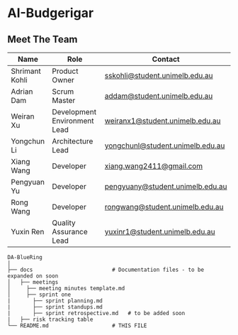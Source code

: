 ﻿# AI-Budgerigar
 
## Meet The Team
| **Name**              | **Role**                     | **Contact**                         |
| -----------           | -----------                  | -----------                         |
| Shrimant Kohli        | Product Owner                | sskohli@student.unimelb.edu.au      |
| Adrian Dam            | Scrum Master                 | addam@student.unimelb.edu.au        |
| Weiran Xu             | Development Environment Lead | weiranx1@student.unimelb.edu.au     |
| Yongchun Li           | Architecture Lead            | yongchunl@student.unimelb.edu.au    |
| Xiang Wang            | Developer                    | xiang.wang2411@gmail.com            |
| Pengyuan Yu           | Developer                    | pengyuany@student.unimelb.edu.au    |
| Rong Wang             | Developer                    | rongwang@student.unimelb.edu.au     |
| Yuxin Ren             | Quality Assurance Lead       | yuxinr1@student.unimelb.edu.au      |



```
DA-BlueRing
│
├── docs                         # Documentation files - to be expanded on soon
│   ├── meetings
│     ├── meeting minutes template.md
│     ├── sprint one             
|       ├── sprint planning.md
|       ├── sprint standups.md
|       ├── sprint retrospective.md   # to be added soon
|   ├── risk tracking table
└── README.md                    # THIS FILE
```
